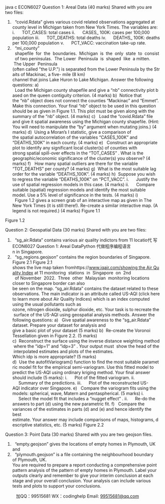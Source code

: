 java c
ECON6027 
Question 1: Areal Data (40 marks)
Shared with you are two files:
1.   “covid.Rdata” gives various covid related observations aggregated at county level in Michigan taken from New York Times. The variables are:
i.      TOT_CASES: total cases
ii.      CASES_ 100K: cases per 100,000 population
iii.      TOT_DEATHS: total deaths
iv.      DEATHS_ 100K: deaths per 100,000 population
v.      PCT_VACC: vaccination take-up rate.
2.   “mi_county”   shapefile  for  the  boundaries.  Michigan  is  the  only  state  to  consist  of two peninsulas.  The Lower  Peninsula  is  shaped  like  a mitten.  The Upper  Peninsula (often called "the U.P.") is separated from the Lower Peninsula by the Straits of Mackinac, a five- mile (8 km) channel that joins Lake Huron to Lake Michigan.
Answer the following questions:
a)   Load the Michigan county shapefile and give a “nb” connectivity plot based on the queen contiguity criterion. (4 marks)
b)  Notice that the “nb” object does not connect the counties “Mackinac” and “Emmet”. Make this connection. Your final “nb” object to be used in this question should be as given in Figure 1.1. This plot must be given along with the summary of the “nb” object. (4 marks)
c)   Load the “covid.Rdata” file and give it spatial awareness using the Michigan county shapefile.
(Hint: You will need to manipulate the “by” argument when mutating joins.) (4 marks)
d)  Using a Moran’s I statistic, give a comparison of the spatial autocorrelation of the variables “CASES_100K” and “DEATHS_100K” in each county. (4 marks)
e)   Construct an appropriate plot to identify any significant local cluster(s) of counties with strong spatial spill-over effects in the “TOT_CASES” . What is the geographic/economic significance of the cluster(s) you observe? (4 marks)
f)   How many spatial outliers are there for the variable “TOT_DEATHS” per county? (4 marks)
g)  What is the most suitable lag order for the variable “DEATHS_100K”. (4 marks)
h)  Suppose you wish to regress the variable “DEATHS_100K” on “PCT_VACC”. 
i.      Justify the use of spatial regression models in this case. (4 marks) 
ii.      Compare suitable (spatial) regression models and identify the most suitable model. Use a 5% level of significance in the tests. (4 marks)
i)   Figure 1.2 gives a screen grab of an interactive map as given in The New York Times (it is still there!). Re-create a similar interactive map. (A legend is not required.) (4 marks)
Figure 1.1 

Figure 1.2 


Question 2: Geospatial Data (30 marks) 
Shared with you are two files:
1.   “sg_air.Rdata” contains various air quality indictors from 11 locatio代 写ECON6027 Question 1: Areal DataPython
代做程序编程语言n in Singapore.
2.   “sg_regions.geojson” contains the region boundaries of Singapore.
Figure 2.1 
Figure 2.1 shows the live map taken fromhttps://www.iqair.com/showing the Air Quality Index at 11 monitoring  stations  in  Singapore  on  2nd   of November  2022.  Three  other  Malaysian  monitoring locations closer to Singapore border can also be seen on the map. “sg_air.Rdata” contains the dataset related to these observations. The main indicator is an attribute called US-AQI (click here to learn more about Air Quality Indices) which is an index computed using the usual pollutants such as ozone, nitrogen dioxide, sulphur dioxide, etc. Your task is to recreate the surface of the US-AQI using geospatial analysis methods.
Answer the following questions:
a)   Give spatial awareness to the “sg_air.Rdata” dataset. Prepare your dataset for analysis and give a basic plot of your dataset (5 marks)
b)  Re-create the Voronoi Tessellation given in Figure 2.2. (5 marks)
c)  Reconstruct the surface using the inverse distance weighting method where the “idp=1” and “idp=3” . Your output must  show the head of the interpolated estimates and plots of the estimates. Which idp is more appropriate? (5 marks)
d)  Use the autofitVariogram() function to find the most suitable parametric model fit for the empirical semi-variogram. Use this fitted model to predict the US-AQI using ordinary kriging method. Your final answer should include (5 marks):
i.      Plot of the fitted variogram.
ii.      Summary of the predictions.
iii.      Plot of the reconstructed US-AQI indicator over Singapore.
e)   Compare the variogram fits using the models: spherical, wave, Matern and pentaspherical. (5 marks)
i.      Select the model fit that includes a “nugget effect” .
ii.      Re-do the answers to part (d) using the new parametric fit.
f)   Compare the variances of the estimates in parts (d) and (e) and hence identify the best estimate. Your answer may include comparisons of maps, histograms, descriptive statistics, etc. (5 marks)
Figure 2.2 

Question 3: Point Data (30 marks) 
Shared with you are two geojson files.
1.   “empty.geojson” gives the locations of empty homes in Plymouth, UK and
2.   “plymouth.geojson” is a file containing the neighbourhood boundary of Plymouth, UK.
You are required to prepare a report conducting a comprehensive point pattern analysis of the pattern of empty homes in Plymouth.
Label your outputs clearly and remember to give your interim conclusion at each stage and your overall conclusion. Your analysis can include various tests and plots to support your conclusions.

         
加QQ：99515681  WX：codinghelp  Email: 99515681@qq.com
